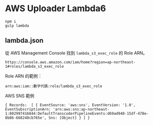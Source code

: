 # AWS Uploader Lambda6

```
npm i
gulp lambda
```


## lambda.json

從 AWS Management Console 找到 `lambda_s3_exec_role` 的 Role ARN。

```
https://console.aws.amazon.com/iam/home?region=ap-northeast-1#roles/lambda_s3_exec_role
```

Role ARN 的範例：

```
arn:aws:iam::數字代碼:role/lambda_s3_exec_role
```

AWS SNS 範例

```
{ Records:  [ { EventSource: 'aws:sns', EventVersion: '1.0', EventSubscriptionArn: 'arn:aws:sns:ap-northeast-1:802997416844:DefaultTranscoderPipelineEvents:d69ad940-15df-478e-8b86-668248cb765e', Sns: [Object] } ] }
```